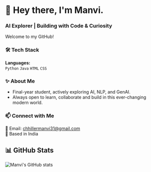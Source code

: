 # 👋 Hey there, I'm Manvi.

### AI Explorer | Building with Code & Curiosity

Welcome to my GitHub!

### 🛠️ Tech Stack
**Languages:**  
`Python` `Java` `HTML` `CSS` 

### ✨ About Me
- Final-year student, actively exploring AI, NLP, and GenAI.
- Always open to learn, collaborate and build in this ever-changing modern world. 

### 📫 Connect with Me
📧 Email: chhillermanvi31@gmail.com  
📍 Based in India

## 📊 GitHub Stats

![Manvi's GitHub stats](https://github-readme-stats.vercel.app/api?username=YOUR_USERNAME&show_icons=true&theme=dark&count_private=true)
